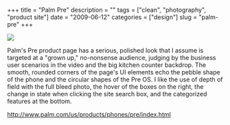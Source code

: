 +++
title = "Palm Pre"
description = ""
tags = ["clean", "photography", "product site"]
date = "2009-06-12"
categories = ["design"]
slug = "palm-pre"
+++


 

  <div id="screens-thumbs" class="clearfix">
    <div class="txt-center" id="design-submission"><a href="http://www.palm.com/us/products/phones/pre/index.html"><img id='bluga-thumbnail-1635' class='bluga-thumbnail large' src='//konigi.com/media/bluga/
wt4a32a4ab7934a_0.jpg'/></a></div>  
  </div>   
<p>Palm's Pre product page has a serious, polished look that I assume is targeted at a "grown up," no-nonsense audience, judging by the business user scenarios in the video and the big kitchen counter backdrop. The smooth, rounded corners of the page's UI elements echo the pebble shape of the phone and the circular shapes of the Pre OS. I like the use of depth of field with the full bleed photo, the hover of the boxes on the right, the change in state when clicking the site search box, and the categorized features at the bottom.</p>
<p><a href="http://www.palm.com/us/products/phones/pre/index.html">http://www.palm.com/us/products/phones/pre/index.html</a></p>




